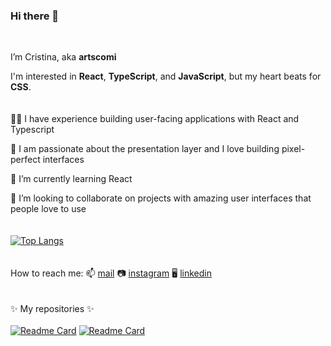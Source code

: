 ### Hi there 👋
<br>


I’m Cristina, aka **artscomi**

I'm interested in **React**, **TypeScript**, and **JavaScript**, but my heart beats for **CSS**.
<br>
<br>
<br>
:woman_technologist: I have experience building user-facing applications with React and Typescript

:sparkling_heart: I am passionate about the presentation layer
and I love building pixel-perfect interfaces

🌱 I’m currently learning React

:eyes: I’m looking to collaborate on projects with amazing user interfaces that people love to use
<br> 
<br> 
<br> 
[![Top Langs](https://github-readme-stats.vercel.app/api/top-langs/?username=artscomi&layout=compact&langs_count=8)](https://github.com/anuraghazra/github-readme-stats)
<br> 
<br>
<br> 
How to reach me: 📫 [mail](mailto:cristina.luerti@gmail.com)  :camera: [instagram](https://www.instagram.com/artscomi/)  :desktop_computer:  [linkedin](https://www.linkedin.com/in/cristina-eleonora-luerti-8b57601b/)
<br> 
<br>
<br> 
✨ My repositories ✨
<br> 
<br>
[![Readme Card](https://github-readme-stats.vercel.app/api/pin/?username=artscomi&repo=todolist&theme=jolly&show_icons=true)](https://github.com/artscomi/todolist) [![Readme Card](https://github-readme-stats.vercel.app/api/pin/?username=artscomi&repo=modal-toggle-user-profile&theme=jolly&show_icons=true)](https://github.com/artscomi/modal-toggle-user-profile)








